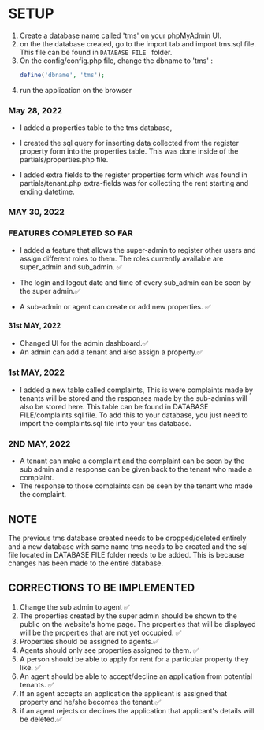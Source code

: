 # SETUP

1. Create a database name called 'tms' on your phpMyAdmin UI.
2. on the the database created, go to the import tab and import tms.sql file. This file can be found in `DATABASE FILE ` folder.
3. On the config/config.php file, change the dbname to 'tms' :
   ```php
   define('dbname', 'tms');
   ```
4. run the application on the browser

### May 28, 2022

- I added a properties table to the tms database,
- I created the sql query for inserting data collected from the register property form into the properties table. This was done inside of the partials/properties.php file.

- I added extra fields to the register properties form which was found in partials/tenant.php extra-fields was for collecting the rent starting and ending datetime.

### MAY 30, 2022

### FEATURES COMPLETED SO FAR

- I added a feature that allows the super-admin to register other users and assign different roles to them. The roles currently available are super_admin and sub_admin. ✅

- The login and logout date and time of every sub_admin can be seen by the super admin.✅

- A sub-admin or agent can create or add new properties. ✅

#### 31st MAY, 2022

- Changed UI for the admin dashboard.✅
- An admin can add a tenant and also assign a property.✅

### 1st MAY, 2022

- I added a new table called complaints, This is were complaints made by tenants will be stored and the responses made by the sub-admins will also be stored here.
  This table can be found in DATABASE FILE/complaints.sql file. To add this to your database, you just need to import the complaints.sql file into your `tms` database.

### 2ND MAY, 2022

- A tenant can make a complaint and the complaint can be seen by the sub admin and a response can be given back to the tenant who made a complaint.
- The response to those complaints can be seen by the tenant who made the complaint.

## NOTE

The previous tms database created needs to be dropped/deleted entirely and a new database with same name tms needs to be created and the sql file located in DATABASE FILE folder needs to be added. This is because changes has been made to the entire database.

## CORRECTIONS TO BE IMPLEMENTED

1. Change the sub admin to agent ✅
2. The properties created by the super admin should be shown to the public on the website's home page. The properties that will be displayed will be the properties that are not yet occupied. ✅
3. Properties should be assigned to agents.✅
4. Agents should only see properties assigned to them. ✅
5. A person should be able to apply for rent for a particular property they like. ✅
6. An agent should be able to accept/decline an application from potential tenants. ✅
7. If an agent accepts an application the applicant is assigned that property and he/she becomes the tenant.✅
8. if an agent rejects or declines the application that applicant's details will be deleted.✅
